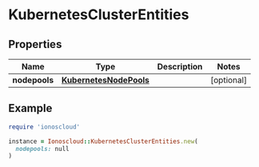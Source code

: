 # KubernetesClusterEntities

## Properties

| Name | Type | Description | Notes |
| ---- | ---- | ----------- | ----- |
| **nodepools** | [**KubernetesNodePools**](KubernetesNodePools.md) |  | [optional] |

## Example

```ruby
require 'ionoscloud'

instance = Ionoscloud::KubernetesClusterEntities.new(
  nodepools: null
)
```

